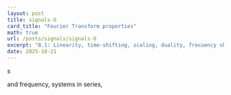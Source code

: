 ```yaml
---
layout: post
title: signals-6
card_title: "Fourier Transform properties"
math: true
url: /posts/signals/signals-6
excerpt: "8.1: Linearity, time-shifting, scaling, duality, frecuency shifting, conjugation and conjugate symmetry, differentiation, integration, Parseval's relation, convolution, multiplication"
date: 2025-10-21
---
```


s

and frequency, systems in series, 